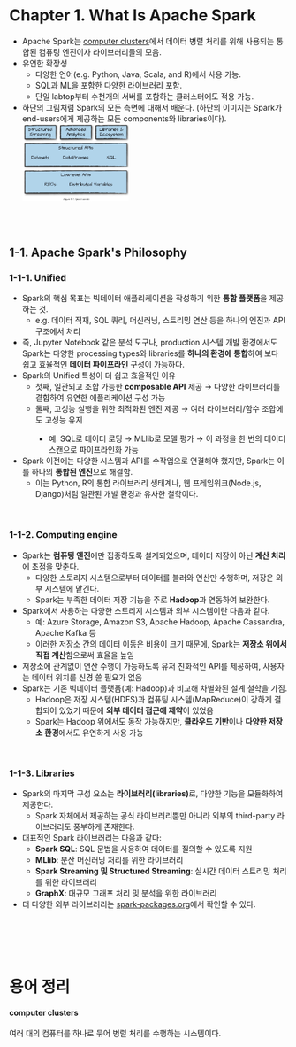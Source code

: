 <h1>Chapter 1. What Is Apache Spark</h1>
<ul>
  <li>
    Apache Spark는 <a href="#computer-clusters">computer clusters</a>에서 데이터 병렬 처리를 위해 사용되는 통합된 컴퓨팅 엔진이자 라이브러리들의 모음.
  </li>
  <li>
    유연한 확장성
    <ul>
      <li>다양한 언어(e.g. Python, Java, Scala, and R)에서 사용 가능.</li>
      <li>SQL과 ML을 포함한 다양한 라이브러리 포함.</li>
      <li>단일 labtop부터 수천개의 서버를 포함하는 클러스터에도 적용 가능.</li>
    </ul>
  </li>
  <li>
    하단의 그림처럼 Spark의 모든 측면에 대해서 배운다.  
    (하단의 이미지는 Spark가 end-users에게 제공하는 모든 components와 libraries이다).
    <br>
    <img src="images/Figure_01.png" alt="Spark toolkit" width="40%">
  </li>
</ul>

<br><br>

<h2>1-1. Apache Spark's Philosophy</h2>
<h3>1-1-1. Unified</h3>

<ul>
  <li>
    Spark의 핵심 목표는 빅데이터 애플리케이션을 작성하기 위한 <strong>통합 플랫폼</strong>을 제공하는 것.
    <ul>
      <li>
        e.g. 데이터 적재, SQL 쿼리, 머신러닝, 스트리밍 연산 등을 하나의 엔진과 API 구조에서 처리
      </li>
    </ul>
  </li>

  <li>
    즉, Jupyter Notebook 같은 분석 도구나, production 시스템 개발 환경에서도 Spark는 다양한 processing types와 libraries를 <strong>하나의 환경에 통합</strong>하여 보다 쉽고 효율적인 <strong>데이터 파이프라인</strong> 구성이 가능하다.
  </li>

  <li>
    Spark의 Unified 특성이 더 쉽고 효율적인 이유
    <ul>
      <li>
        첫째, 일관되고 조합 가능한 <strong>composable API</strong> 제공 → 다양한 라이브러리를 결합하여 유연한 애플리케이션 구성 가능
      </li>
      <li>
        둘째, 고성능 실행을 위한 최적화된 엔진 제공 → 여러 라이브러리/함수 조합에도 <cstrong>고성능 유지</strong>
        <ul>
          <li>
            예: SQL로 데이터 로딩 → MLlib로 모델 평가 → 이 과정을 한 번의 데이터 스캔으로 파이프라인화 가능
          </li>
        </ul>
      </li>
    </ul>
  </li>

  <li>
    Spark 이전에는 다양한 시스템과 API를 수작업으로 연결해야 했지만, Spark는 이를 하나의 <strong>통합된 엔진</strong>으로 해결함.
    <ul>
      <li>
        이는 Python, R의 통합 라이브러리 생태계나, 웹 프레임워크(Node.js, Django)처럼 일관된 개발 환경과 유사한 철학이다.
      </li>
    </ul>
  </li>
</ul>
<br>

<h3>1-1-2. Computing engine</h3>
<ul>
  <li>
    Spark는 <strong>컴퓨팅 엔진</strong>에만 집중하도록 설계되었으며, 데이터 저장이 아닌 <strong>계산 처리</strong>에 초점을 맞춘다.
    <ul>
      <li>
        다양한 스토리지 시스템으로부터 데이터를 불러와 연산만 수행하며, 저장은 외부 시스템에 맡긴다.
      </li>
      <li>
        Spark는 부족한 데이터 저장 기능을 주로 <strong>Hadoop</strong>과 연동하여 보완한다.
      </li>
    </ul>
  </li>

  <li>
    Spark에서 사용하는 다양한 스토리지 시스템과 외부 시스템이란 다음과 같다.
    <ul>
      <li>예: Azure Storage, Amazon S3, Apache Hadoop, Apache Cassandra, Apache Kafka 등</li>
      <li>이러한 저장소 간의 데이터 이동은 비용이 크기 때문에, Spark는 <strong>저장소 위에서 직접 계산</strong>함으로써 효율을 높임</li>
    </ul>
  </li>

  <li>
    저장소에 관계없이 연산 수행이 가능하도록 유저 친화적인 API를 제공하여, 사용자는 <cstrong>데이터 위치</strong>를 신경 쓸 필요가 없음
  </li>

  <li>
    Spark는 기존 빅데이터 플랫폼(예: Hadoop)과 비교해 차별화된 설계 철학을 가짐.
    <ul>
      <li>
        Hadoop은 저장 시스템(HDFS)과 컴퓨팅 시스템(MapReduce)이 강하게 결합되어 있었기 때문에 <strong>외부 데이터 접근에 제약</strong>이 있었음
      </li>
      <li>
        Spark는 Hadoop 위에서도 동작 가능하지만, <strong>클라우드 기반</strong>이나 <strong>다양한 저장소 환경</strong>에서도 유연하게 사용 가능
      </li>
    </ul>
  </li>
</ul>
<br>

<h3>1-1-3. Libraries</h3>
<ul>
  <li>
    Spark의 마지막 구성 요소는 <strong>라이브러리(libraries)</strong>로, 다양한 기능을 모듈화하여 제공한다.
    <ul>
      <li>
        Spark 자체에서 제공하는 공식 라이브러리뿐만 아니라 외부의 third-party 라이브러리도 풍부하게 존재한다.
      </li>
    </ul>
  </li>

  <li>
    대표적인 Spark 라이브러리는 다음과 같다:
    <ul>
      <li><strong>Spark SQL</strong>: SQL 문법을 사용하여 데이터를 질의할 수 있도록 지원</li>
      <li><strong>MLlib</strong>: 분산 머신러닝 처리를 위한 라이브러리</li>
      <li><strong>Spark Streaming 및 Structured Streaming</strong>: 실시간 데이터 스트리밍 처리를 위한 라이브러리</li>
      <li><strong>GraphX</strong>: 대규모 그래프 처리 및 분석을 위한 라이브러리</li>
    </ul>
  </li>

  <li>
    더 다양한 외부 라이브러리는 <a href="https://spark-packages.org" target="_blank">spark-packages.org</a>에서 확인할 수 있다.
  </li>
</ul>
<br>



<br><br>
<h1>용어 정리</h1>
<h4>computer clusters</h4>
여러 대의 컴퓨터를 하나로 묶어 병렬 처리를 수행하는 시스템이다.


